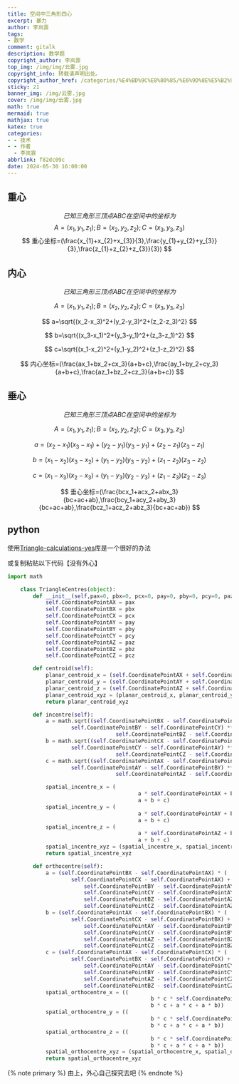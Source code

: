 ```yaml
---
title: 空间中三角形四心
excerpt: 暴力
author: 李岚霏
tags:
- 数学
comment: gitalk
description: 数学题
copyright_author: 李岚霏
top_img: /img/img/云雾.jpg
copyright_info: 转载请声明出处。
copyright_author_href: /categories/%E4%BD%9C%E8%80%85/%E6%9D%8E%E5%B2%9A%E9%9C%8F/
sticky: 21
banner_img: /img/云雾.jpg
cover: /img/img/云雾.jpg
math: true
mermaid: true
mathjax: true
katex: true
categories:
- - 技术
- - 作者
  - 李岚霏
abbrlink: f82dc09c
date: 2024-05-30 16:00:00
---
```


## 重心

$$
已知三角形三顶点ABC在空间中的坐标为
$$
$$
A=(x_{1},y_{1},z_{1});
B=(x_{2},y_{2},z_{2});
C=(x_{3},y_{3},z_{3})
$$
$$
重心坐标=(\frac{x_{1}+x_{2}+x_{3}}{3},\frac{y_{1}+y_{2}+y_{3}}{3},\frac{z_{1}+z_{2}+z_{3}}{3})
$$

## 内心

$$
已知三角形三顶点ABC在空间中的坐标为
$$

$$
A=(x_{1},y_{1},z_{1});
B=(x_{2},y_{2},z_{2});
C=(x_{3},y_{3},z_{3})
$$

$$
a=\sqrt{(x_2-x_3)^2+(y_2-y_3)^2+(z_2-z_3)^2}
$$

$$
b=\sqrt{(x_3-x_1)^2+(y_3-y_1)^2+(z_3-z_1)^2}
$$

$$
c=\sqrt{(x_1-x_2)^2+(y_1-y_2)^2+(z_1-z_2)^2}
$$

$$
内心坐标=(\frac{ax_1+bx_2+cx_3}{a+b+c},\frac{ay_1+by_2+cy_3}{a+b+c},\frac{az_1+bz_2+cz_3}{a+b+c})
$$



## 垂心

$$
已知三角形三顶点ABC在空间中的坐标为
$$

$$
A=(x_{1},y_{1},z_{1});
B=(x_{2},y_{2},z_{2});
C=(x_{3},y_{3},z_{3})
$$

$$
a=(x_2-x_1)(x_3-x_1)+(y_2-y_1)(y_3-y_1)+(z_2-z_1)(z_3-z_1)
$$

$$
b=(x_1-x_2)(x_3-x_2)+(y_1-y_2)(y_3-y_2)+(z_1-z_2)(z_3-z_2)
$$

$$
c=(x_1-x_3)(x_2-x_3)+(y_1-y_3)(y_2-y_3)+(z_1-z_3)(z_2-z_3)
$$

$$
垂心坐标=(\frac{bcx_1+acx_2+abx_3}{bc+ac+ab},\frac{bcy_1+acy_2+aby_3}{bc+ac+ab},\frac{bcz_1+acz_2+abz_3}{bc+ac+ab})
$$

## python

使用[Triangle-calculations-yes](https://yesandnoandperhaps.github.io/2024/08/01/about/Triangle/)库是一个很好的办法

或复制粘贴以下代码【没有外心】

```python
import math

    class TriangleCentres(object):
        def __init__(self,pax=0, pbx=0, pcx=0, pay=0, pby=0, pcy=0, paz=0, pbz=0, pcz=0):
            self.CoordinatePointAX = pax
            self.CoordinatePointBX = pbx
            self.CoordinatePointCX = pcx
            self.CoordinatePointAY = pay
            self.CoordinatePointBY = pby
            self.CoordinatePointCY = pcy
            self.CoordinatePointAZ = paz
            self.CoordinatePointBZ = pbz
            self.CoordinatePointCZ = pcz

        def centroid(self):
            planar_centroid_x = (self.CoordinatePointAX + self.CoordinatePointBX + self.CoordinatePointCX) / 3
            planar_centroid_y = (self.CoordinatePointAY + self.CoordinatePointBY + self.CoordinatePointCY) / 3
            planar_centroid_z = (self.CoordinatePointAZ + self.CoordinatePointBZ + self.CoordinatePointCZ) / 3
            planar_centroid_xyz = (planar_centroid_x, planar_centroid_y, planar_centroid_z)
            return planar_centroid_xyz

        def incentre(self):
            a = math.sqrt((self.CoordinatePointBX - self.CoordinatePointCX) ** 2 + (
                    self.CoordinatePointBY - self.CoordinatePointCY) ** 2 + (
                                  self.CoordinatePointBZ - self.CoordinatePointCZ) ** 2)
            b = math.sqrt((self.CoordinatePointCX - self.CoordinatePointAX) ** 2 + (
                    self.CoordinatePointCY - self.CoordinatePointAY) ** 2 + (
                                  self.CoordinatePointCZ - self.CoordinatePointAZ) ** 2)
            c = math.sqrt((self.CoordinatePointAX - self.CoordinatePointBX) ** 2 + (
                    self.CoordinatePointAY - self.CoordinatePointBY) ** 2 + (
                                  self.CoordinatePointAZ - self.CoordinatePointBZ) ** 2)

            spatial_incentre_x = (
                                         a * self.CoordinatePointAX + b * self.CoordinatePointBX + c * self.CoordinatePointCX) / (
                                         a + b + c)
            spatial_incentre_y = (
                                         a * self.CoordinatePointAY + b * self.CoordinatePointBY + c * self.CoordinatePointCY) / (
                                         a + b + c)
            spatial_incentre_z = (
                                         a * self.CoordinatePointAZ + b * self.CoordinatePointBZ + c * self.CoordinatePointCZ) / (
                                         a + b + c)
            spatial_incentre_xyz = (spatial_incentre_x, spatial_incentre_y, spatial_incentre_z)
            return spatial_incentre_xyz

        def orthocentre(self):
            a = (self.CoordinatePointBX - self.CoordinatePointAX) * (
                    self.CoordinatePointCX - self.CoordinatePointAX) + (
                        self.CoordinatePointBY - self.CoordinatePointAY) * (
                        self.CoordinatePointCY - self.CoordinatePointAY) + (
                        self.CoordinatePointBZ - self.CoordinatePointAZ) * (
                        self.CoordinatePointCZ - self.CoordinatePointAZ)
            b = (self.CoordinatePointAX - self.CoordinatePointBX) * (
                    self.CoordinatePointCX - self.CoordinatePointBX) + (
                        self.CoordinatePointAY - self.CoordinatePointBY) * (
                        self.CoordinatePointCY - self.CoordinatePointBY) + (
                        self.CoordinatePointAZ - self.CoordinatePointBZ) * (
                        self.CoordinatePointCZ - self.CoordinatePointBZ)
            c = (self.CoordinatePointAX - self.CoordinatePointCX) * (
                    self.CoordinatePointBX - self.CoordinatePointCX) + (
                        self.CoordinatePointAY - self.CoordinatePointCY) * (
                        self.CoordinatePointBY - self.CoordinatePointCY) + (
                        self.CoordinatePointAZ - self.CoordinatePointCZ) * (
                        self.CoordinatePointBZ - self.CoordinatePointCZ)
            spatial_orthocentre_x = ((
                                             b * c * self.CoordinatePointAX + a * c * self.CoordinatePointBX + a * b * self.CoordinatePointCX) / (
                                             b * c + a * c + a * b))
            spatial_orthocentre_y = ((
                                             b * c * self.CoordinatePointAY + a * c * self.CoordinatePointBY + a * b * self.CoordinatePointCY) / (
                                             b * c + a * c + a * b))
            spatial_orthocentre_z = ((
                                             b * c * self.CoordinatePointAZ + a * c * self.CoordinatePointBZ + a * b * self.CoordinatePointCZ) / (
                                             b * c + a * c + a * b))
            spatial_orthocentre_xyz = (spatial_orthocentre_x, spatial_orthocentre_y, spatial_orthocentre_z)
            return spatial_orthocentre_xyz
```

{% note primary %}
由上，外心自己探究去吧
{% endnote %}
